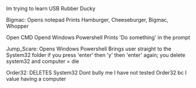 Im trying to learn USB Rubber Ducky

Bigmac:
Opens notepad
Prints Hamburger, Cheeseburger, Bigmac, Whopper

Open CMD
Opend Windows Powershell
Prints 'Do something' in the prompt

Jump_Scare:
Opens Windows Powershell
Brings user straight to the System32 folder
if you press 'enter' then 'y' then 'enter' again; you delete system32 and computer = die

Order32:
DELETES System32
Dont bully me I have not tested Order32 bc I value having a computer
